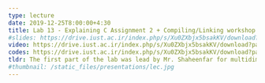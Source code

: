 ```yaml
---
type: lecture
date: 2019-12-25T8:00:00+4:30
title: Lab 13 - Explaining C Assignment 2 + Compiling/Linking workshop + VSCode Tasks
#slides: https://drive.iust.ac.ir/index.php/s/Xu0ZXbjx5bsakKV/download?path=%2FSlides&files=S26.pdf
video: https://drive.iust.ac.ir/index.php/s/Xu0ZXbjx5bsakKV/download?path=%2FVideos&files=S26.mp4
codes: https://drive.iust.ac.ir/index.php/s/Xu0ZXbjx5bsakKV/download?path=%2FCode&files=S26.zip
tldr: The first part of the lab was lead by Mr. Shaheenfar for multidimensional arrays, structs and function pointers (not on tape). For, the second part, after a quick review of the upcoming C assignment, we explained how compiling and linking are two separate steps in the build process. Next, we learned how to configure VSCode tasks to compile, link, ... with different configurations.
#thumbnail: /static_files/presentations/lec.jpg
---
```

